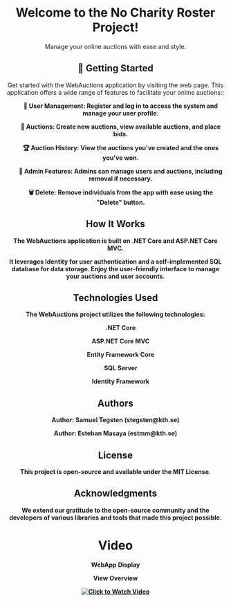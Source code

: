 <!DOCTYPE html>
<html>
<body>

<h1 align="center">Welcome to the No Charity Roster Project!</h1>
<p align="center">Manage your online auctions with ease and style.</p>

<h2 align="center">🚀 Getting Started</h2>
<p align="center">Get started with the WebAuctions application by visiting the web page. This application offers a wide range of features to facilitate your online auctions::</p>
<ul align="center">
    <p align="center"><strong>🔗 User Management: Register and log in to access the system and manage your user profile.</p>
    <p align="center"><strong>🛒 Auctions: Create new auctions, view available auctions, and place bids.</p>
    <p align="center"><strong>🏆 Auction History: View the auctions you've created and the ones you've won.</p>
    <p align="center"><strong>🔧 Admin Features: Admins can manage users and auctions, including removal if necessary.</p>
    <p align="center"><strong>🗑️ Delete:</strong> Remove individuals from the app with ease using the "Delete" button.</p>
</ul>
<h2 align="center">How It Works</h2>
<p align="center">The WebAuctions application is built on .NET Core and ASP.NET Core MVC.</p>
<p align="center">It leverages Identity for user authentication and a self-implemented SQL database for data storage. Enjoy the user-friendly interface to manage your auctions and user accounts.</p>

<h2 align="center">Technologies Used</h2>
<p align="center">The WebAuctions project utilizes the following technologies:</p>

<ul align="center">
    <p align="center"><strong>.NET Core</p>
    <p align="center"><strong>ASP.NET Core MVC</p>
    <p align="center"><strong>Entity Framework Core</p>
    <p align="center"><strong>SQL Server</p>
    <p align="center"><strong>Identity Framework</p>
</ul>

<h2 align="center">Authors</h2>
<p align="center">Author: Samuel Tegsten (stegsten@kth.se) </p>
<p align="center">Author: Esteban Masaya (estmm@kth.se)</p>

<h2 align="center">License</h2>
<p align="center">This project is open-source and available under the MIT License.

<h2 align="center">Acknowledgments</h2>
<p align="center">We extend our gratitude to the open-source community and the developers of various libraries and tools that made this project possible.

<h1 align="center">Video</h1>
<p align="center">WebApp Display</p>
<p align="center">
   <p align="center">View Overview</p>
   <p align="center">
  <a href="https://www.youtube.com/watch?v=Tb82G0tqd3k">
    <img src="https://img.youtube.com/vi/Tb82G0tqd3k/0.jpg" alt="Click to Watch Video" align="center">
  </a>
   </p>
</p>
</body>
</html>

